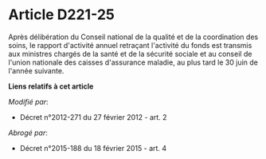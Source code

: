# Article D221-25

Après délibération du Conseil national de la qualité et de la coordination des soins, le rapport d'activité annuel retraçant
l'activité du fonds                 est transmis aux ministres chargés de la santé et de la sécurité sociale et au conseil de
l'union nationale des caisses d'assurance maladie, au plus tard le 30 juin de l'année suivante.

**Liens relatifs à cet article**

_Modifié par_:

  - Décret n°2012-271 du 27 février 2012 - art. 2

_Abrogé par_:

  - Décret n°2015-188 du 18 février 2015 - art. 4
